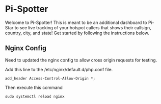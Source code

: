 # Pi-Spotter

Welcome to Pi-Spotter! This is meant to be an additional dashboard to Pi-Star to see live tracking of
your hotspot callers that shows their callsign, country, city, and state! Get started by following the
instructions below.

## Nginx Config

Need to updated the nginx config to allow cross origin requests for testing.

Add this line to the /etc/nginx/default.d/php.conf file.

```
add_header Access-Control-Allow-Origin *;
```

Then execute this command

```
sudo systemctl reload nginx
```
